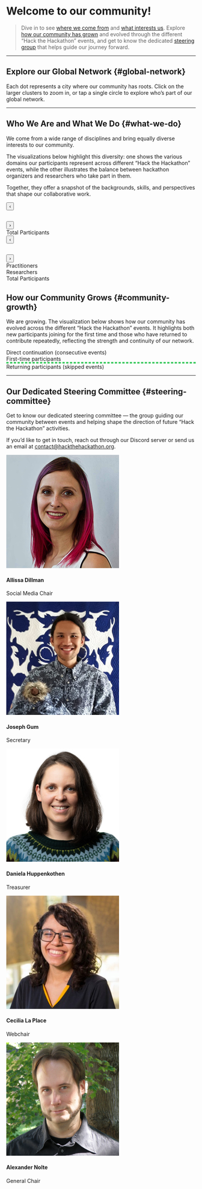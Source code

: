 <!--
.. title: Community
.. slug: community
.. hide_title: false
.. date: 2024-11-21 19:32:05 UTC
.. tags: 
.. category: 
.. link: 
.. description: 
.. type: text
.. extra_head: <link rel="stylesheet" href="https://unpkg.com/leaflet/dist/leaflet.css" /><link rel="stylesheet" href="https://unpkg.com/leaflet.markercluster/dist/MarkerCluster.css" /><link rel="stylesheet" href="https://unpkg.com/leaflet.markercluster/dist/MarkerCluster.Default.css" /><script src="https://unpkg.com/leaflet/dist/leaflet.js"></script><script src="https://unpkg.com/leaflet.markercluster/dist/leaflet.markercluster.js"></script><script src="/js/locations.js"></script><script src="/js/renderMap.js"></script><style>#map {width: 100%; height: 60vh; max-height: 800px; min-height: 300px;}</style></script><script src="/map-js/locations.js"></script><script src="/map-js/renderMap.js"></script><script src="https://cdnjs.cloudflare.com/ajax/libs/Chart.js/3.9.1/chart.min.js"></script><link href="../style/visualization.css" rel="stylesheet" type="text/css"><script src="https://cdnjs.cloudflare.com/ajax/libs/d3/7.8.5/d3.min.js"></script><script src="https://unpkg.com/d3-sankey@0.12.3/dist/d3-sankey.min.js"></script>
-->

# Welcome to our community!

> Dive in to see [where we come from](#global-network) and [what interests us](#what-we-do). Explore [how our community has grown](#community-growth) and evolved through the different “Hack the Hackathon” events, and get to know the dedicated [steering group](#steering-committee) that helps guide our journey forward.

---

## Explore our Global Network {#global-network}

Each dot represents a city where our community has roots. Click on the larger clusters to zoom in, or tap a single circle to explore who’s part of our global network.

<div id="map" class="main-card"></div><script>renderMap();</script>

---

## Who We Are and What We Do {#what-we-do}

We come from a wide range of disciplines and bring equally diverse interests to our community.

The visualizations below highlight this diversity: one shows the various domains our participants represent across different “Hack the Hackathon” events, while the other illustrates the balance between hackathon organizers and researchers who take part in them.

Together, they offer a snapshot of the backgrounds, skills, and perspectives that shape our collaborative work.

<section class="py-5 bg-light">
    <div class="row text-center">
        <div class="col-md-6">
            <div id="error" class="error" style="display: none;"></div>
            <div id="timeline_ra" class="timeline"></div>
            <div class="main-card">
                <div class="nav-header">
                    <button id="prevBtn_ra" class="nav-btn">‹</button>
                    <h2 id="eventTitle_ra" class="event-title"></h2>
                    <button id="nextBtn_ra" class="nav-btn">›</button>
                </div>
                <div class="content-grid">
                    <div class="chart-container">
                        <canvas id="pieChart_DOMAIN"></canvas>
                    </div>
                    <div class="stats domains row">
                        <div class="col-md-5 stat-card total">
                            <div class="stat-label">Total Participants</div>
                            <div id="totalValueDomain" class="stat-value"></div>
                        </div>
                    </div>
                </div>
            </div>
        </div>
        <div class="col-md-6">
            <div id="error" class="error" style="display: none;"></div>
            <div id="timeline_or" class="timeline"></div>
            <div class="main-card">
                <div class="nav-header">
                    <button id="prevBtn_or" class="nav-btn">‹</button>
                    <h2 id="eventTitle_or" class="event-title"></h2>
                    <button id="nextBtn_or" class="nav-btn">›</button>
                </div>
                <div class="content-grid">
                    <div class="chart-container">
                        <canvas id="pieChart_RO"></canvas>
                    </div>
                    <div class="stats ro">
                        <div class="stat-card practitioners">
                            <div class="stat-label">Practitioners</div>
                            <div id="practitionerPercent" class="stat-percent"></div>
                        </div>
                        <div class="stat-card researchers">
                            <div class="stat-label">Researchers</div>
                            <div id="researcherPercent" class="stat-percent"></div>
                        </div>
                        <div class="stat-card total">
                            <div class="stat-label">Total Participants</div>
                            <div id="totalValue" class="stat-value"></div>
                        </div>
                    </div>
                </div>
            </div>
        </div>
    </div>
</section>


## How our Community Grows {#community-growth}

We are growing. The visualization below shows how our community has evolved across the different “Hack the Hackathon” events. It highlights both new participants joining for the first time and those who have returned to contribute repeatedly, reflecting the strength and continuity of our network.

<section class="py-5 bg-light">
    <div class="container">
        <div id="error_sankey" class="error" style="display: none;"></div>
        <div class="chart-container-sankey">
            <div id="sankey"></div>
            <div class="legend">
                <div class="legend-item">
                    <div class="legend-color" style="background: #4a90e2;"></div>
                    <span>Direct continuation (consecutive events)</span>
                </div>
                <div class="legend-item">
                    <div class="legend-color" style="background: #9b59b6;"></div>
                    <span>First-time participants</span>
                </div>
                <div class="legend-item">
                    <div class="legend-color" style="background: #34c759; border: 2px dashed #34c759; background: transparent;"></div>
                    <span>Returning participants (skipped events)</span>
                </div>
            </div>
        </div>
    </div>
    <div class="tooltip" id="tooltip"></div>
</section>

---

## Our Dedicated Steering Committee {#steering-committee}

Get to know our dedicated steering committee — the group guiding our community between events and helping shape the direction of future “Hack the Hackathon” activities.

If you’d like to get in touch, reach out through our Discord server or send us an email at <a href="mailto:contact@hackthehackathon.org" target="_blank" alt="EMail">contact@hackthehackathon.org</a>.


<section>
    <div class="container steeringcommittee">
        <div class="row text-center">
            <!-- Allissa -->
            <div class="col-md-4">
                <div class="card">
                    <img src="/images/steeringcommittee/allissa.png" class="portrait" alt="Allissa Dillman">
                    <div class="card-body">
                        <h4 class="card-title">Allissa Dillman</h4>
                        <p class="card-text">Social Media Chair</p>
                        <a href="https://www.linkedin.com/in/allissa-dillman/" target="_blank"><i class="fab fa-linkedin"></i></a>
                    </div>
                </div>
            </div>
            <!-- Joseph -->
            <div class="col-md-4">
                <div class="card">
                    <img src="/images/steeringcommittee/joseph.jpg" class="portrait" alt="Joseph Gum">
                    <div class="card-body">
                        <h4 class="card-title">Joseph Gum</h4>
                        <p class="card-text">Secretary</p>
                        <a href="https://www.linkedin.com/in/josephigum/" target="_blank"><i class="fab fa-linkedin"></i></a>
                    </div>
                </div>
            </div>
            <!-- Daniela -->
            <div class="col-md-4">
                <div class="card">
                    <img src="/images/steeringcommittee/daniela.jpg" class="portrait" alt="Daniela Huppenkothen">
                    <div class="card-body">
                        <h4 class="card-title">Daniela Huppenkothen</h4>
                        <p class="card-text">Treasurer</p>
                        <a href="https://www.linkedin.com/in/daniela-h-0b44a97b/" target="_blank"><i class="fab fa-linkedin"></i></a>
                        <a href="https://huppenkothen.org/" target="_blank"><i class="fas fa-globe"></i></a>
                    </div>
                </div>
            </div>
        <div class="row text-center">
        </div>
            <!-- Cecilia -->
            <div class="col-md-4">
                <div class="card">
                    <img src="/images/steeringcommittee/cecilia.jpg" class="portrait" alt="Cecilia La Place">
                    <div class="card-body">
                        <h4 class="card-title">Cecilia La Place</h4>
                        <p class="card-text">Webchair</p>
                        <a href="https://www.linkedin.com/in/cecilia-la-place/" target="_blank"><i class="fab fa-linkedin"></i></a>
                    </div>
                </div>
            </div>
            <!-- Alex -->
            <div class="col-md-4">
                <div class="card">
                    <img src="/images/steeringcommittee/alex.jpg" class="portrait" alt="Alexander Nolte">
                    <div class="card-body">
                        <h4 class="card-title">Alexander Nolte</h4>
                        <p class="card-text">General Chair</p>
                        <a href="https://www.linkedin.com/in/alexandernolte/" target="_blank"><i class="fab fa-linkedin"></i></a>
                        <a href="https://alexandernolte.github.io/" target="_blank"><i class="fas fa-globe"></i></a>
                    </div>
                </div>
            </div>
        </div>
    </div>
</section>



<script> <!-- SCRIPT FOR DOMAINS -->
    const CSV_PATH_RA = '/docs/domains.csv';  
    // Generate colors for each category
    const colors = ['#3b82f6', '#8b5cf6', '#ef4444', '#10b981', '#f59e0b', '#ec4899', '#6366f1', '#84cc16'];
    
    // Function to create muted versions of colors
    function getMutedColor(hexColor, opacity = 0.2) {
        // Convert hex to RGB
        const r = parseInt(hexColor.slice(1, 3), 16);
        const g = parseInt(hexColor.slice(3, 5), 16);
        const b = parseInt(hexColor.slice(5, 7), 16);
        
        // Return as rgba with reduced opacity for muted effect
        return `rgba(${r}, ${g}, ${b}, ${opacity})`;
    }

    let eventsData_domains = [];
    let currentIndex_domains = 0;
    let chart_domains = null;

    function parseCSV_domains(csvText) {
        const lines = csvText.trim().split('\n');
        
        // Function to parse a CSV line properly handling quoted fields
        function parseCSVLine(line) {
            const result = [];
            let current = '';
            let inQuotes = false;
            
            for (let i = 0; i < line.length; i++) {
                const char = line[i];
                
                if (char === '"') {
                    inQuotes = !inQuotes;
                } else if (char === ',' && !inQuotes) {
                    result.push(current.trim());
                    current = '';
                } else {
                    current += char;
                }
            }
            
            result.push(current.trim());
            return result;
        }
        
        const headers = parseCSVLine(lines[0]);
        const eventColumns = headers.slice(1);
        
        // Get all categories from the first column
        const categories = [];
        for (let i = 1; i < lines.length; i++) {
            const values = parseCSVLine(lines[i]);
            const category = values[0];
            if (!categories.includes(category)) {
                categories.push(category);
            }
        }
        
        const data = [];
        eventColumns.forEach(eventName => {
            const eventEntry = { name: eventName, categories: {}, total: 0 };
            
            // Initialize all categories to 0
            categories.forEach(category => {
                eventEntry.categories[category] = 0;
            });
            
            data.push(eventEntry);
        });
        
        // Fill in the data
        for (let i = 1; i < lines.length; i++) {
            const values = parseCSVLine(lines[i]);
            const category = values[0];
            
            eventColumns.forEach((eventName, index) => {
                const value = parseInt(values[index + 1]) || 0;
                const eventEntry = data.find(e => e.name === eventName);
                eventEntry.categories[category] = value;
            });
        }
        
        // Calculate totals
        data.forEach(eventEntry => {
            eventEntry.total = Object.values(eventEntry.categories).reduce((sum, val) => sum + val, 0);
        });
        
        return { events: data, categories: categories };
    }

    function showError_domains(message) {
        const errorDiv = document.getElementById('error');
        errorDiv.textContent = message;
        errorDiv.style.display = 'block';
    }

    function hideError_domains() {
        document.getElementById('error').style.display = 'none';
    }

    function createTimeline_domains() {
        const timeline = document.getElementById('timeline_ra');
        timeline.innerHTML = '';
        
        eventsData_domains.events.forEach((event, index) => {
            const dot = document.createElement('button');
            dot.className = 'timeline-dot';
            if (index === currentIndex_domains) dot.classList.add('active');
            dot.onclick = () => goToEvent_domains(index);
            dot.setAttribute('aria-label', `Go to ${event.name} OP`);
            timeline.appendChild(dot);
            
            if (index < eventsData_domains.events.length - 1) {
                const line = document.createElement('div');
                line.className = 'timeline-line';
                timeline.appendChild(line);
            }
        });
    }

    function updateChart_domains() {
        const event = eventsData_domains.events[currentIndex_domains];
        
        if (chart_domains) {
            chart_domains.destroy();
        }
        
        const ctx = document.getElementById('pieChart_DOMAIN').getContext('2d');
        
        chart_domains = new Chart(ctx, {
            type: 'pie',
            data: {
                labels: eventsData_domains.categories,
                datasets: [{
                    data: eventsData_domains.categories.map(category => event.categories[category]),
                    backgroundColor: colors.slice(0, eventsData_domains.categories.length),
                    borderWidth: 0
                }]
            },
            options: {
                responsive: true,
                maintainAspectRatio: false,
                plugins: {
                    legend: {
                        display: false
                    },
                    tooltip: {
                        callbacks: {
                            label: function(context) {
                                const label = context.label || '';
                                const value = context.parsed;
                                const total = context.dataset.data.reduce((a, b) => a + b, 0);
                                const percentage = ((value / total) * 100).toFixed(1);
                                return `${label}: ${value} (${percentage}%)`;
                            }
                        }
                    }
                }
            }
        });
    }

    function updateStats_domains() {
        const event = eventsData_domains.events[currentIndex_domains];
        
        document.getElementById('eventTitle_ra').textContent = event.name;
        
        // Get the stats container for domains
        const statsContainer = document.querySelector('.stats.domains');
        
        // Clear existing category stat cards (keep total)
        const existingCategoryCards = statsContainer.querySelectorAll('.stat-card:not(.total)');
        existingCategoryCards.forEach(card => card.remove());
        
        // Create stat cards dynamically for each category
        const categories = eventsData_domains.categories;
        const totalCard = statsContainer.querySelector('.stat-card.total');
        
        categories.forEach((category, index) => {
            const value = event.categories[category];
            const percentage = event.total > 0 ? ((value / event.total) * 100).toFixed(1) : 0;
            
            // Skip categories with zero values
            if (value === 0) {
                return;
            }
            
            // Create stat card
            const statCard = document.createElement('div');
            statCard.className = `col-md-5 stat-card category-${index}`;
            
            // Get the corresponding muted color from the chart color palette
            const originalColor = colors[index % colors.length];
            const mutedBackgroundColor = getMutedColor(originalColor, 0.15);
            const borderColor = getMutedColor(originalColor, 0.5);
            
            statCard.style.backgroundColor = mutedBackgroundColor;
            statCard.style.border = `2px solid ${borderColor}`;
            statCard.style.color = originalColor; // Use original color for text for good contrast
            
            statCard.innerHTML = `
                <div class="stat-label">${category}</div>
                <div class="stat-percent">${percentage}%</div>
            `;
            
            // Insert before the total card
            statsContainer.insertBefore(statCard, totalCard);
        });
        
        // Update total
        document.getElementById('totalValueDomain').textContent = event.total;
        
        document.getElementById('prevBtn_ra').disabled = currentIndex_domains === 0;
        document.getElementById('nextBtn_ra').disabled = currentIndex_domains === eventsData_domains.events.length - 1;
    }

    function updateDisplay_domains() {
        createTimeline_domains();
        updateChart_domains();
        updateStats_domains();
    }

    function goToEvent_domains(index) {
        currentIndex_domains = index;
        updateDisplay_domains();
    }

    function nextEvent_domains() {
        if (currentIndex_domains < eventsData_domains.events.length - 1) {
            currentIndex_domains++;
            updateDisplay_domains();
        }
    }

    function prevEvent_domains() {
        if (currentIndex_domains > 0) {
            currentIndex_domains--;
            updateDisplay_domains();
        }
    }

    document.getElementById('nextBtn_ra').onclick = nextEvent_domains;
    document.getElementById('prevBtn_ra').onclick = prevEvent_domains;

    // Load data from CSV
    fetch(CSV_PATH_RA)
        .then(response => {
            if (!response.ok) {
                throw new Error(`Could not load CSV file from ${CSV_PATH_RA}. Make sure the file exists and the path is correct.`);
            }
            return response.text();
        })
        .then(csvText => {
            hideError_domains();
            eventsData_domains = parseCSV_domains(csvText);
            if (eventsData_domains.events.length === 0) {
                throw new Error('No data found in CSV file');
            }
            updateDisplay_domains();
        })
        .catch(error => {
            showError_domains(error.message);
            console.error('Error loading data:', error);
        });
</script>

<script> <!-- SCRIPT FOR RESEARCHER V ORGANIZER -->
    const CSV_PATH_OR = '/docs/practitioner_v_researchers.csv';  // Adjust this path for your Nikola setup
    
    // Function to create muted versions of colors
    function getMutedColor_OR(hexColor, opacity = 0.2) {
        // Convert hex to RGB
        const r = parseInt(hexColor.slice(1, 3), 16);
        const g = parseInt(hexColor.slice(3, 5), 16);
        const b = parseInt(hexColor.slice(5, 7), 16);
        
        // Return as rgba with reduced opacity for muted effect
        return `rgba(${r}, ${g}, ${b}, ${opacity})`;
    }

    let eventsData_practitioner_organizer = [];
    let currentIndex_practitioner_organizer = 0;
    let chart_practitioner_organizer = null;

    function parseCSV_practitioner_organizer(csvText) {
        const lines = csvText.trim().split('\n');
        const headers = lines[0].split(',').map(h => h.trim());
        const eventColumns = headers.slice(1);
        
        const data = [];
        for (let i = 1; i < lines.length; i++) {
            const values = lines[i].split(',').map(v => v.trim());
            const position = values[0];
            
            eventColumns.forEach((eventName, index) => {
                const value = parseInt(values[index + 1]) || 0;
                
                let eventEntry = data.find(e => e.name === eventName);
                if (!eventEntry) {
                    eventEntry = { name: eventName, practitioners: 0, researchers: 0, total: 0 };
                    data.push(eventEntry);
                }
                
                if (position.toLowerCase().includes('practitioner')) {
                    eventEntry.practitioners = value;
                } else if (position.toLowerCase().includes('researcher')) {
                    eventEntry.researchers = value;
                }
                eventEntry.total = eventEntry.practitioners + eventEntry.researchers;
            });
        }
        
        return data;
    }

    function showError_practitioner_organizer(message) {
        const errorDiv = document.getElementById('error');
        errorDiv.textContent = message;
        errorDiv.style.display = 'block';
    }

    function hideError_practitioner_organizer() {
        document.getElementById('error').style.display = 'none';
    }

    function createTimeline_practitioner_organizer() {
        const timeline = document.getElementById('timeline_or');
        timeline.innerHTML = '';
        
        eventsData_practitioner_organizer.forEach((event, index) => {
            const dot = document.createElement('button');
            dot.className = 'timeline-dot';
            if (index === currentIndex_practitioner_organizer) dot.classList.add('active');
            dot.onclick = () => goToEvent_practitioner_organizer(index);
            dot.setAttribute('aria-label', `Go to ${event.name} OP`);
            timeline.appendChild(dot);
            
            if (index < eventsData_practitioner_organizer.length - 1) {
                const line = document.createElement('div');
                line.className = 'timeline-line';
                timeline.appendChild(line);
            }
        });
    }

    function updateChart_practitioner_organizer() {
        const event = eventsData_practitioner_organizer[currentIndex_practitioner_organizer];
        
        if (chart_practitioner_organizer) {
            chart_practitioner_organizer.destroy();
        }
        
        const ctx = document.getElementById('pieChart_RO').getContext('2d');
        chart_practitioner_organizer = new Chart(ctx, {
            type: 'pie',
            data: {
                labels: ['Practitioners', 'Researchers'],
                datasets: [{
                    data: [event.practitioners, event.researchers],
                    backgroundColor: ['#3b82f6', '#8b5cf6'],
                    borderWidth: 0
                }]
            },
            options: {
                responsive: true,
                maintainAspectRatio: false,
                plugins: {
                    legend: {
                        display: false
                    },
                    tooltip: {
                        callbacks: {
                            label: function(context) {
                                const label = context.label || '';
                                const value = context.parsed;
                                const total = context.dataset.data.reduce((a, b) => a + b, 0);
                                const percentage = ((value / total) * 100).toFixed(1);
                                return `${label}: ${value} (${percentage}%)`;
                            }
                        }
                    }
                }
            }
        });
    }

    function updateStats_practitioner_organizer() {
        const event = eventsData_practitioner_organizer[currentIndex_practitioner_organizer];
        
        document.getElementById('eventTitle_or').textContent = event.name;
        
        // Apply muted colors to practitioner card
        const practitionerCard = document.querySelector('.stat-card.practitioners');
        const practitionerColor = '#3b82f6'; // Blue
        practitionerCard.style.backgroundColor = getMutedColor_OR(practitionerColor, 0.15);
        practitionerCard.style.border = `2px solid ${getMutedColor_OR(practitionerColor, 0.5)}`;
        practitionerCard.style.color = practitionerColor;
        
        // Apply muted colors to researcher card
        const researcherCard = document.querySelector('.stat-card.researchers');
        const researcherColor = '#8b5cf6'; // Purple
        researcherCard.style.backgroundColor = getMutedColor_OR(researcherColor, 0.15);
        researcherCard.style.border = `2px solid ${getMutedColor_OR(researcherColor, 0.5)}`;
        researcherCard.style.color = researcherColor;
        
        document.getElementById('practitionerPercent').textContent = 
            `${((event.practitioners / event.total) * 100).toFixed(1)}%`;
        
        document.getElementById('researcherPercent').textContent = 
            `${((event.researchers / event.total) * 100).toFixed(1)}%`;
        
        document.getElementById('totalValue').textContent = event.total;
        
        document.getElementById('prevBtn_or').disabled = currentIndex_practitioner_organizer === 0;
        document.getElementById('nextBtn_or').disabled = currentIndex_practitioner_organizer === eventsData_practitioner_organizer.length - 1;
    }

    function updateDisplay_practitioner_organizer() {
        createTimeline_practitioner_organizer();
        updateChart_practitioner_organizer();
        updateStats_practitioner_organizer();
    }

    function goToEvent_practitioner_organizer(index) {
        currentIndex_practitioner_organizer = index;
        updateDisplay_practitioner_organizer();
    }

    function nextEvent_practitioner_organizer() {
        if (currentIndex_practitioner_organizer < eventsData_practitioner_organizer.length - 1) {
            currentIndex_practitioner_organizer++;
            updateDisplay_practitioner_organizer();
        }
    }

    function prevEvent_practitioner_organizer() {
        if (currentIndex_practitioner_organizer > 0) {
            currentIndex_practitioner_organizer--;
            updateDisplay_practitioner_organizer();
        }
    }

    document.getElementById('nextBtn_or').onclick = nextEvent_practitioner_organizer;
    document.getElementById('prevBtn_or').onclick = prevEvent_practitioner_organizer;

    // Load data from CSV
    fetch(CSV_PATH_OR)
        .then(response => {
            if (!response.ok) {
                throw new Error(`Could not load CSV file from ${CSV_PATH_OR}. Make sure the file exists and the path is correct.`);
            }
            return response.text();
        })
        .then(csvText => {
            hideError_practitioner_organizer();
            eventsData_practitioner_organizer = parseCSV_practitioner_organizer(csvText);
            if (eventsData_practitioner_organizer.length === 0) {
                throw new Error('No data found in CSV file');
            }
            updateDisplay_practitioner_organizer();
        })
        .catch(error => {
            showError_practitioner_organizer(error.message);
            console.error('Error loading data:', error);
        });
</script>

<script> <!-- SCRIPT FOR CONTINUED PARTICIPATION -->
    // CONFIGURATION: Change this path to where your CSV file is located
    const CSV_PATH = '/docs/continued_participation.csv';

    function parseParticipantCSV(csvText) {
        const lines = csvText.trim().split('\n');
        const headers = lines[0].split(',').map(h => h.trim());
        
        const participants = [];
        for (let i = 1; i < lines.length; i++) {
            const values = lines[i].split(',').map(v => v.trim().toLowerCase());
            const attendance = {};
            headers.forEach((event, index) => {
                attendance[event] = values[index] === 'yes';
            });
            participants.push(attendance);
        }
        
        return { headers, participants };
    }

    function calculateRetentionStats(headers, participants) {
        const stats = {};
        
        headers.forEach(event => {
            const attended = participants.filter(p => p[event]).length;
            stats[event] = {
                total: attended,
                percentage: (attended / participants.length * 100).toFixed(1)
            };
        });
        
        return stats;
    }

    function createSankeyData(headers, participants) {
        const nodes = [];
        const links = [];
        let nodeId = 0;
        
        // Create event nodes
        headers.forEach((event, index) => {
            nodes.push({ 
                name: event,
                id: nodeId++,
                type: 'event',
                color: '#4a90e2',
                eventIndex: index
            });
        });
        
        // Add single newcomer source node
        nodes.push({
            name: `Newcomers`,
            id: nodeId++,
            type: 'newcomers',
            color: '#9b59b6'
        });
        
        // Calculate participant flows
        for (let i = 0; i < headers.length; i++) {
            const currentEvent = headers[i];
            const currentEventNode = nodes.find(n => n.name === currentEvent && n.type === 'event');
            
            if (i === 0) {
                // First event: all participants are newcomers
                const currentAttendees = participants.filter(p => p[currentEvent]);
                const newcomerNode = nodes.find(n => n.type === 'newcomers');
                links.push({
                    source: newcomerNode.id,
                    target: currentEventNode.id,
                    value: currentAttendees.length,
                    type: 'newcomers'
                });
            } else {
                // For subsequent events, track where each participant came from
                const currentEventParticipants = participants.filter(p => p[currentEvent]);
                
                // Group participants by their most recent previous event attendance
                const participantFlows = new Map();
                
                currentEventParticipants.forEach(participant => {
                    // Find the most recent event this participant attended before current event
                    let mostRecentEventIndex = -1;
                    for (let j = i - 1; j >= 0; j--) {
                        if (participant[headers[j]]) {
                            mostRecentEventIndex = j;
                            break;
                        }
                    }
                    
                    const flowKey = mostRecentEventIndex >= 0 ? `event_${mostRecentEventIndex}` : 'newcomer';
                    participantFlows.set(flowKey, (participantFlows.get(flowKey) || 0) + 1);
                });
                
                // Create flows based on participant sources
                participantFlows.forEach((count, flowKey) => {
                    if (flowKey === 'newcomer') {
                        // True newcomer flow from single newcomer node
                        const newcomerNode = nodes.find(n => n.type === 'newcomers');
                        links.push({
                            source: newcomerNode.id,
                            target: currentEventNode.id,
                            value: count,
                            type: 'newcomers'
                        });
                    } else {
                        // Returning participant flow from their most recent event
                        const sourceEventIndex = parseInt(flowKey.split('_')[1]);
                        const sourceEventNode = nodes.find(n => n.type === 'event' && n.eventIndex === sourceEventIndex);
                        
                        const isDirectContinuation = sourceEventIndex === i - 1;
                        const gapSize = i - sourceEventIndex - 1;
                        
                        links.push({
                            source: sourceEventNode.id,
                            target: currentEventNode.id,
                            value: count,
                            type: isDirectContinuation ? 'direct_continuation' : 'returning_jump',
                            gap: gapSize,
                            sourceEventName: headers[sourceEventIndex],
                            targetEventName: headers[i]
                        });
                    }
                });
                
                // Calculate retention rate from immediate previous event for display
                const previousEvent = headers[i - 1];
                const previousEventNode = nodes.find(n => n.name === previousEvent && n.type === 'event');
                const previousAttendees = participants.filter(p => p[previousEvent]);
                const directContinuing = participants.filter(p => p[previousEvent] && p[currentEvent]).length;
                
                if (previousAttendees.length > 0 && directContinuing > 0) {
                    const retentionRate = Math.round((directContinuing / previousAttendees.length) * 100);
                    
                    // Find the direct continuation link and add retention rate
                    const directLink = links.find(l => 
                        l.source === previousEventNode.id && 
                        l.target === currentEventNode.id && 
                        l.type === 'direct_continuation'
                    );
                    if (directLink) {
                        directLink.retentionRate = retentionRate;
                    }
                }
            }
        }
        
        return { nodes, links };
    }

    function drawSankey(data) {
        // Alphanumeric sort function for node names (reversed order)
        function alphanumericSortReverse(a, b) {
            // Extract the name for comparison
            const nameA = a.name || '';
            const nameB = b.name || '';
            
            // Split into segments of letters and numbers
            const segmentA = nameA.match(/(\d+|\D+)/g) || [];
            const segmentB = nameB.match(/(\d+|\D+)/g) || [];
            
            const maxLength = Math.max(segmentA.length, segmentB.length);
            
            for (let i = 0; i < maxLength; i++) {
                const partA = segmentA[i] || '';
                const partB = segmentB[i] || '';
                
                // Check if both parts are numeric
                const numA = parseInt(partA, 10);
                const numB = parseInt(partB, 10);
                
                if (!isNaN(numA) && !isNaN(numB)) {
                    // Both are numbers - compare numerically (reversed)
                    if (numA !== numB) {
                        return -(numB - numA); // Reversed order
                    }
                } else {
                    // At least one is text - compare as strings (reversed)
                    const comparison = partB.localeCompare(partA, undefined, { 
                        numeric: true, 
                        sensitivity: 'base' 
                    });
                    if (comparison !== 0) {
                        return -comparison;
                    }
                }
            }
            
            return 0;
        }
        
        const container = document.getElementById('sankey');
        
        // If container still has no dimensions, set them explicitly
        if (container.clientWidth === 0) {
            container.style.width = '100%';
            container.style.height = '500px';
        }
        
        // Ensure container has proper dimensions
        const width = container.clientWidth; // Increased minimum width
        const height = container.clientHeight; // Increased minimum height
        
        // Clear previous
        d3.select('#sankey').selectAll('*').remove();
        
        const svg = d3.select('#sankey')
            .append('svg')
            .attr('width', width)
            .attr('height', height);
        
        // Validate that we have valid dimensions before proceeding
        if (width <= 80 || height <= 40) {
            console.error('Container dimensions too small for Sankey diagram');
            return;
        }
        
        const sankey = d3.sankey()
            .nodeWidth(20)
            .nodePadding(30)
            .extent([[50, 30], [width - 50, height - 50]])
            .nodeSort(null); // Disable automatic sorting since we sort manually
        
        // Validate data before processing
        if (!data.nodes || !data.links || data.nodes.length === 0) {
            console.error('Invalid or empty Sankey data');
            return;
        }
        
        // Manually sort nodes before passing to Sankey (reverse alphanumeric order)
        const sortedNodes = data.nodes.map(d => Object.assign({}, d)).sort(alphanumericSortReverse);
        
        const { nodes, links } = sankey({
            nodes: sortedNodes,
            links: data.links.map(d => Object.assign({}, d))
        });

        // Manually adjust outgoing flow positions: direct continuation first, then returning jumps
        nodes.forEach(node => {
            // Only adjust outgoing flows (sourceLinks)
            const outgoingLinks = node.sourceLinks || [];
            
            // Sort outgoing links: direct_continuation first, then newcomers, then returning_jump last
            const sortedOutgoingLinks = outgoingLinks.sort((a, b) => {
                const priorityOrder = { 'direct_continuation': 0, 'newcomers': 1, 'returning_jump': 2 };
                return (priorityOrder[a.type] || 3) - (priorityOrder[b.type] || 3);
            });
            
            // Recalculate outgoing flow positions
            let currentY = node.y0;
            sortedOutgoingLinks.forEach(link => {
                link.sy0 = currentY;
                link.sy1 = currentY + link.width;
                currentY += link.width;
                
                // Update the vertical position of the flow
                link.y0 = (link.sy0 + link.sy1) / 2;
            });
        });

        const tooltip = d3.select('#tooltip');
        
        // Define colors for different flow types
        const colors = {
            direct_continuation: '#4a90e2',
            returning_jump: '#34c759',
            newcomers: '#9b59b6',
            event: '#2c5aa0'
        };
        
        // Draw links with custom styling
        svg.append('g')
            .selectAll('path')
            .data(links)
            .enter()
            .append('path')
            .attr('class', 'link')
            .attr('d', d3.sankeyLinkHorizontal())
            .attr('stroke', d => {
                if (d.type === 'newcomers') return colors.newcomers;
                if (d.type === 'returning_jump') return colors.returning_jump;
                if (d.type === 'direct_continuation') return colors.direct_continuation;
                return colors.direct_continuation;
            })
            .attr('stroke-width', d => Math.max(2, d.width))
            .attr('fill', 'none')
            .attr('opacity', d => {
                if (d.type === 'returning_jump') return 0.7; // More visible for jumps
                return 0.6;
            })
            .attr('stroke-dasharray', d => {
                if (d.type === 'returning_jump') {
                    // Longer dashes for bigger jumps
                    const dashLength = Math.min(10, 5 + d.gap * 2);
                    return `${dashLength},${dashLength}`;
                }
                return 'none';
            })
            .on('mouseover', function(event, d) {
                const sourceNode = d.source.name;
                const targetNode = d.target.name;
                let tooltipText = `<strong>${sourceNode}</strong> → <strong>${targetNode}</strong><br/>${d.value} participant${d.value !== 1 ? 's' : ''}`;
                
                if (d.retentionRate) {
                    tooltipText += `<br/>Direct retention rate: ${d.retentionRate}%`;
                }
                if (d.type === 'returning_jump') {
                    const skippedEvents = d.gap;
                    if (skippedEvents === 1) {
                        tooltipText += `<br/>Skipped 1 event`;
                    } else if (skippedEvents > 1) {
                        tooltipText += `<br/>Skipped ${skippedEvents} events`;
                    }
                }
                if (d.type === 'newcomers') {
                    tooltipText += `<br/>First-time participants`;
                }
                
                tooltip.style('opacity', 1).html(tooltipText);
            })
            .on('mousemove', function(event) {
                tooltip.style('left', (event.pageX + 20) + 'px')
                    .style('top', (event.pageY - 20) + 'px');
            })
            .on('mouseout', function() {
                tooltip.style('opacity', 0);
            });
        
        // Draw nodes
        const node = svg.append('g')
            .selectAll('g')
            .data(nodes)
            .enter()
            .append('g')
            .attr('class', 'node');
        
        node.append('rect')
            .attr('x', d => d.x0)
            .attr('y', d => d.y0)
            .attr('height', d => d.y1 - d.y0)
            .attr('width', d => d.x1 - d.x0)
            .attr('fill', d => {
                if (d.type === 'newcomers') return colors.newcomers;
                if (d.type === 'event') return colors.event;
                return d.color;
            })
            .attr('rx', 3)
            .on('mouseover', function(event, d) {
                const inflow = d.targetLinks.reduce((sum, l) => sum + l.value, 0);
                const outflow = d.sourceLinks.reduce((sum, l) => sum + l.value, 0);
                let tooltipText = `<strong>${d.name}</strong><br/>Participants: ${Math.max(inflow, outflow)}`;
                if (d.type === 'newcomers') {
                    tooltipText += `<br/>First-time participants only`;
                } else if (d.type === 'event') {
                    tooltipText += `<br/>Total event attendance`;
                }
                tooltip.style('opacity', 1).html(tooltipText);
            })
            .on('mousemove', function(event) {
                tooltip.style('left', (event.pageX + 10) + 'px')
                    .style('top', (event.pageY - 10) + 'px');
            })
            .on('mouseout', function() {
                tooltip.style('opacity', 0);
            });
        
        // Add labels with better positioning
        node.append('text')
            .attr('x', d => {
                if (d.type === 'newcomers') {
                    return d.x1 + 10; // Right of newcomer nodes
                } else {
                    return d.x1 + 10; // Right of event nodes
                }
            })
            .attr('y', d => (d.y1 + d.y0) / 2)
            .attr('dy', '0.35em')
            .attr('text-anchor', 'start') // Always align text to start since all labels are now on the right
            .text(d => d.name)
            .style('fill', '#1e293b')
            .style('font-weight', d => d.type === 'event' ? 'bold' : 'normal')
            .style('font-size', '14px');
        
        // Add retention percentage labels on links
        svg.append('g')
            .selectAll('text')
            .data(links.filter(d => d.retentionRate))
            .enter()
            .append('text')
            .attr('x', d => (d.source.x1 + d.target.x0) / 2)
            .attr('y', d => (d.y0 + d.y1) / 2)
            .attr('dy', '0.35em')
            .attr('text-anchor', 'middle')
            .style('fill', '#1e293b')
            .style('font-weight', 'bold')
            .style('font-size', '12px')
            .style('background', 'white')
            .text(d => `${d.retentionRate}%`);
    }    function showError(message) {
        const errorDiv = document.getElementById('error_sankey');
        errorDiv.textContent = message;
        errorDiv.style.display = 'block';
    }

    function hideError() {
        document.getElementById('error_sankey').style.display = 'none';
    }

    // Load and process data
    fetch(CSV_PATH)
        .then(response => {
            if (!response.ok) {
                throw new Error(`Could not load CSV file from ${CSV_PATH}. Make sure the file exists and the path is correct.`);
            }
            return response.text();
        })
        .then(csvText => {
            hideError();
            const { headers, participants } = parseParticipantCSV(csvText);
            const stats = calculateRetentionStats(headers, participants);
            const sankeyData = createSankeyData(headers, participants);
            
            drawSankey(sankeyData);
            
            // Redraw on resize
            window.addEventListener('resize', () => {
                drawSankey(sankeyData);
            });
        })
        .catch(error => {
            showError(error.message);
            console.error('Error loading data:', error);
        });
</script>
